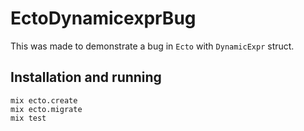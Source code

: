 # EctoDynamicexprBug

This was made to demonstrate a bug in `Ecto` with `DynamicExpr` struct.

## Installation and running

    mix ecto.create
    mix ecto.migrate
    mix test
